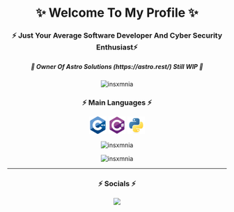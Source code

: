 <h1 align="center">✨ Welcome To My Profile ✨</h1>
<h3 align="center">⚡ Just Your Average Software Developer And Cyber Security Enthusiast⚡</h3>
<h5 align="center">🔭 Owner Of Astro Solutions (https://astro.rest/) Still WIP 🔭</h5>

<p align="center"> <img src="https://komarev.com/ghpvc/?username=insxmnia&label=Profile%20views&color=0e75b6&style=flat" alt="insxmnia" /> </p>


<h3 align="center">⚡ Main Languages ⚡</h3>
<p align="center">
	<img src="https://raw.githubusercontent.com/devicons/devicon/master/icons/cplusplus/cplusplus-original.svg"width="40" height="40"/>
	<img src="https://raw.githubusercontent.com/devicons/devicon/master/icons/csharp/csharp-original.svg" width="40" height="40"/>
	<img src="https://raw.githubusercontent.com/devicons/devicon/master/icons/python/python-original.svg" width="40" height="40"/>
</p>

<p align="center"><img src="https://github-readme-stats.vercel.app/api/top-langs?username=insxmnia&show_icons=true&locale=en&layout=compact" alt="insxmnia" /></p>

<p align="center"><img src="https://github-readme-stats.vercel.app/api?username=insxmnia&show_icons=true&locale=en" alt="insxmnia" /></p>
<hr>
<h3 align="center">⚡ Socials ⚡</h3>
<p align="center">
	<a href="https://discordapp.com/users/376773570359197707">
		<img src="https://cdn.discordapp.com/attachments/1014920723988492378/1027219884754616382/Discord-White.svg">
	</a>
</p>
		
